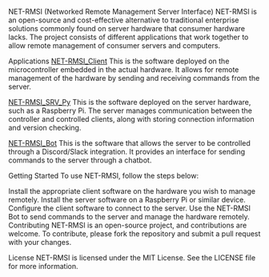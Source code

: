 NET-RMSI (Networked Remote Management Server Interface)
NET-RMSI is an open-source and cost-effective alternative to traditional enterprise solutions commonly found on server hardware that consumer hardware lacks. The project consists of different applications that work together to allow remote management of consumer servers and computers.

Applications
[NET-RMSI_Client](https://github.com/NET-RMSI/NET-RMSI_Client)
This is the software deployed on the microcontroller embedded in the actual hardware. It allows for remote management of the hardware by sending and receiving commands from the server.

[NET-RMSI_SRV_Py](https://github.com/NET-RMSI/NET-RMSI_Srv_Py)
This is the software deployed on the server hardware, such as a Raspberry Pi. The server manages communication between the controller and controlled clients, along with storing connection information and version checking.

[NET-RMSI_Bot](https://github.com/NET-RMSI/NET-RMSI_Bot/)
This is the software that allows the server to be controlled through a Discord/Slack integration. It provides an interface for sending commands to the server through a chatbot.

Getting Started
To use NET-RMSI, follow the steps below:

Install the appropriate client software on the hardware you wish to manage remotely.
Install the server software on a Raspberry Pi or similar device.
Configure the client software to connect to the server.
Use the NET-RMSI Bot to send commands to the server and manage the hardware remotely.
Contributing
NET-RMSI is an open-source project, and contributions are welcome. To contribute, please fork the repository and submit a pull request with your changes.

License
NET-RMSI is licensed under the MIT License. See the LICENSE file for more information.